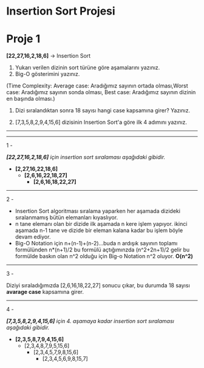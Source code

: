 # Insertion Sort Projesi

# Proje 1

**[22,27,16,2,18,6]** -> Insertion Sort

1. Yukarı verilen dizinin sort türüne göre aşamalarını yazınız.
2. Big-O gösterimini yazınız.

(Time Complexity: Average case: Aradığımız sayının ortada olması,Worst case: Aradığımız sayının sonda olması, Best case: Aradığımız sayının dizinin en başında olması.)

1. Dizi sıralandıktan sonra 18 sayısı hangi case kapsamına girer? Yazınız.

 4.  [7,3,5,8,2,9,4,15,6] dizisinin Insertion Sort'a göre ilk 4 adımını yazınız.

---

---

1 - 

 ***[22,27,16,2,18,6]** için insertion sort sıralaması aşağıdaki gibidir.*

- **[2,27,16,22,18,6]**
    - **[2,6,16,22,18,27]**
        - **[2,6,16,18,22,27]**

---

2 -

- Insertion Sort algoritması sıralama yaparken her aşamada dizideki sıralanmamış bütün elemanları kıyaslıyor.
- n tane elemanı olan bir dizide ilk aşamada n kere işlem yapıyor. ikinci aşamada n-1 tane ve dizide bir eleman kalana kadar bu işlem böyle devam ediyor.
- Big-O Notation için n+(n-1)+(n-2)...buda n ardışık sayının toplamı formülünden n*(n+1)/2 bu formülü açtığımınzda (n^2+2n+1)/2 gelir bu formülde baskın olan n^2 olduğu için Big-o Notation n^2 oluyor. **O(n^2)**

---

3 -  

Diziyi sıraladığımızda [2,6,16,18,22,27] sonucu çıkar, bu durumda 18 sayısı **avarage case** kapsamına girer.

---

4 -

***[7,3,5,8,2,9,4,15,6]** için 4. aşamaya kadar insertion sort sıralaması aşağıdaki gibidir.*

- **[2,3,5,8,7,9,4,15,6]**
    - [2,3,4,8,7,9,5,15,6]
        - [2,3,4,5,7,9,8,15,6]
            - [2,3,4,5,6,9,8,15,7]